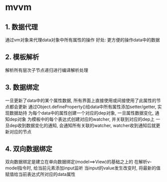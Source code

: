 # mvvm

## 1. 数据代理
  通过vm对象来代理data对象中所有属性的操作
  好处: 更方便的操作data中的数据

## 2. 模板解析
  解析所有层次子节点递归进行编译解析处理

## 3. 数据绑定
  一旦更新了data中的某个属性数据, 所有界面上直接使用或间接使用了此属性的节点都会更新
  通过Object.defineProperty()给data中所有属性添加setter/getter, 实现数据劫持
  为每个data中的属性创建一个对应的dep对象, 一旦属性数据变化, 通知dep对象
  为模板中的每个表达式创建对应的watcher, 并关联到对应的dep上
  一旦dep收到数据变化的通知, 会通知所有关联的watcher, watcher收到通知后就更新对应的节点

## 4. 双向数据绑定
  双向数据绑定是建立在单向数据绑定(model==>View)的基础之上的
  在解析v-model指令时, 给当前元素添加input监听
  当input的value发生改变时, 将最新的值赋值给当前表达式所对应的data属性